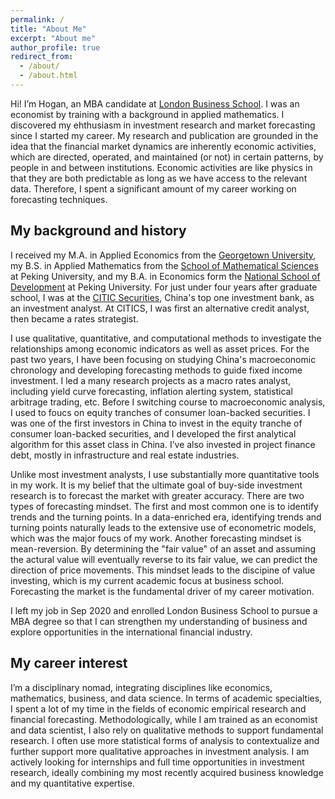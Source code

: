 ```yaml
---
permalink: /
title: "About Me"
excerpt: "About me"
author_profile: true
redirect_from: 
  - /about/
  - /about.html
---
```


Hi! I’m Hogan, an MBA candidate at [London Business School](https://www.london.edu/masters-degrees/mba/). I was an economist by training with a background in applied mathematics. I discovered my ehthusiasm in investment research and market forecasting since I started my career. My research and publication are  grounded in the idea that the financial market dynamics are inherently economic activities, which are directed, operated, and maintained (or not) in certain patterns, by people in and between institutions. Economic activities are like physics in that they are both predictable as long as we have access to the relevant data. Therefore, I spent a significant amount of my career working on forecasting techniques.
 

## My background and history
I received my M.A. in Applied Economics from the [Georgetown University](https://econ.georgetown.edu/academics/masters-programs-in-economics/masters-in-applied-economics/), my B.S. in Applied Mathematics from the [School of Mathematical Sciences](http://english.math.pku.edu.cn/) at Peking University, and my B.A. in Economics form the [National School of Development](https://en.nsd.pku.edu.cn/) at Peking University. For just under four years after graduate school, I was at the [CITIC Securities](http://www.cs.ecitic.com/newsite/en/CorporateInformation/aboutciticsecurities/201710/t20171016_61176.html), China's top one investment bank, as an investment analyst. At CITICS, I was first an alternative credit analyst, then became a rates strategist. 

I use qualitative, quantitative, and computational methods to investigate the relationships among economic indicators as well as asset prices. For the past two years, I have been focusing on studying China's macroeconomic chronology and developing forecasting methods to guide fixed income investment. I led a many research projects as a macro rates analyst, including yield curve forecasting, inflation alerting system, statistical arbitrage trading, etc. Before I switching course to macroeconomic analysis, I used to foucs on equity tranches of consumer loan-backed securities. I was one of the first investors in China to invest in the equity tranche of consumer loan-backed securities, and I developed the first analytical algorithm for this asset class in China. I’ve also invested in project finance debt, mostly in infrastructure and real estate industries.

Unlike most investment analysts, I use substantially more quantitative tools in my work. It is my belief that the ultimate goal of buy-side investment research is to forecast the market with greater accuracy. There are two types of forecasting mindset. The first and most common one is to identify trends and the turning points. In a data-enriched era, identifying trends and turning points naturally leads to the extensive use of econometric models, which was the major foucs of my work. Another forecasting mindset is mean-reversion. By determining the "fair value" of an asset and assuming the actural value will eventually reverse to its fair value, we can predict the direction of price movements. This mindset leads to the discipine of value investing, which is my current academic focus at business school. Forecasting the market is the fundamental driver of my career motivation.

I left my job in Sep 2020 and enrolled London Business School to pursue a MBA degree so that I can strengthen my understanding of business and explore opportunities in the international financial industry.

## My career interest
I’m a disciplinary nomad, integrating disciplines like economics, mathematics, business, and data science. In terms of academic specialties, I spent a lot of my time in the fields of economic empirical research and financial forecasting. Methodologically, while I am trained as an economist and data scientist, I also rely on  qualitative methods to support fundamental research. I often use more statistical forms of analysis to contextualize and further support more qualitative approaches in investment analysis. I am actively looking for internships and full time opportunities in investment research, ideally combining my most recently acquired business knowledge and my quantitative expertise. 
